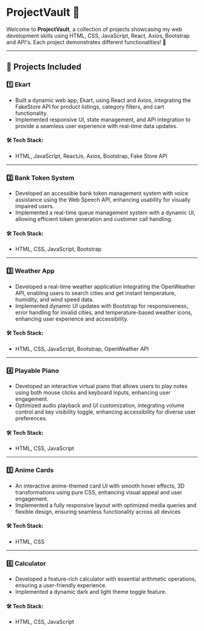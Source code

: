 # ProjectVault 🚀

Welcome to **ProjectVault**, a collection of projects showcasing my web development skills using HTML, CSS, JavaScript, React, Axios, Bootstrap and API's. Each project demonstrates different functionalities! 🎯

---

## 📌 Projects Included

### 1️⃣ Ekart
- Built a dynamic web app, Ekart, using React and Axios, integrating the FakeStore API for product listings, category filters, and cart functionality.
- Implemented responsive UI, state management, and API integration to provide a seamless user experience with real-time data updates.

#### 🛠️ Tech Stack:
- HTML, JavaScript, ReactJs, Axios, Bootstrap, Fake Store API

---

### 2️⃣ Bank Token System
- Developed an accessible bank token management system with voice assistance using
the Web Speech API, enhancing usability for visually impaired users.
- Implemented a real-time queue management system with a dynamic UI, allowing
efficient token generation and customer call handling.

#### 🛠️ Tech Stack:
- HTML, CSS, JavaScript, Bootstrap

---

### 3️⃣ **Weather App**
- Developed a real-time weather application integrating the OpenWeather API, enabling
users to search cities and get instant temperature, humidity, and wind speed data.                             
- Implemented dynamic UI updates with Bootstrap for responsiveness, error handling
for invalid cities, and temperature-based weather icons, enhancing user experience
and accessibility.

#### 🛠️ Tech Stack:
- HTML, CSS, JavaScript, Bootstrap, OpenWeather API

---

### 4️⃣ **Playable Piano**
- Developed an interactive virtual piano that allows users to play notes using both
mouse clicks and keyboard inputs, enhancing user engagement.
- Optimized audio playback and UI customization, integrating volume control and key
visibility toggle, enhancing accessibility for diverse user preferences.

#### 🛠️ Tech Stack:
- HTML, CSS, JavaScript

---

### 5️⃣ **Anime Cards**
- An interactive anime-themed card UI with smooth hover effects, 3D transformations
  using pure CSS, enhancing visual appeal and user engagement.
- Implemented a fully responsive layout with optimized media queries and flexible
  design, ensuring seamless functionality across all devices

#### 🛠️ Tech Stack:
- HTML, CSS

---

### 6️⃣ **Calculator**
- Developed a feature-rich calculator with essential arithmetic operations, ensuring a user-friendly experience.
- Implemented a dynamic dark and light theme toggle feature.

#### 🛠️ Tech Stack:
- HTML, CSS, JavaScript

